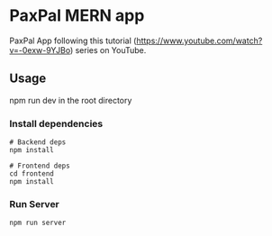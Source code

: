 # PaxPal MERN app

PaxPal App following this tutorial (https://www.youtube.com/watch?v=-0exw-9YJBo) series on YouTube.

## Usage

npm run dev in the root directory

### Install dependencies

```
# Backend deps
npm install

# Frontend deps
cd frontend
npm install
```

### Run Server

```
npm run server
```


